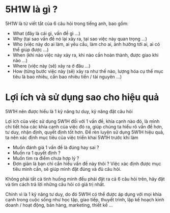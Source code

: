 # 5H1W là gì ? 
5H1W là từ viết tắt của 6 câu hỏi trong tiếng anh, bao gồm:
- What (đây là cái gì, vấn đề gì …)
- Why (tại sao vấn đề nó lại xảy ra, tại sao việc này quan trọng …)
- Who (việc này do ai làm, ai yêu cầu, làm cho ai, ảnh hưởng tới ai, ai có thể giúp được …)
- When (khi nào việc này xảy ra, khi nào cần hoàn thành, được giao khi nào …)
- Where (việc này (sẽ) xảy ra ở đâu …)
- How (từng bước việc này (sẽ) xảy ra như thế nào, lượng hóa cụ thể mục tiêu là bao nhiêu, cần bao nhiêu tiền / tài nguyên …)
# Lợi ích và sử dụng sao cho hiệu quả 
5W1H nên được hiểu là 1 kỹ năng tư duy, kỹ năng đặt câu hỏi

Lợi ích của việc sử dụng 5W1H đối với 1 vấn đề, khía cạnh nào đó, là mình chi tiết hóa các khía cạnh của việc đó ra, giúp chúng ta hiểu rõ vấn đề hơn, tư duy, nhận định, quyết định tốt hơn.
Để rèn luyện sử dụng 5W1H hiệu quả, ta nên xác định mục tiêu của việc triển khai 5W1H trước khi làm 

- Muốn đánh giá 1 vấn đề là đúng hay sai ? 
- Muốn ra 1 quyết định ? 
- Muốn tìm ra điểm chưa hợp lý ? 
- Đơn giản là bạn chỉ cần hiểu vấn đề này thôi ?
Việc xác định được mục tiêu mình cần, sẽ giúp mình đặt đúng và đủ câu hỏi.

Không phải tất cả tình huống mình đều phải đặt ra cả 6 câu hỏi trên, hãy đặt và tìm cách trả lời những câu hỏi có giá trị nhất.

Chính vì là 1 kỹ năng tư duy, do đó 5W1H có thể được áp dụng với mọi khía cạnh trong cuộc sống như học tập, giao tiếp, thuyết trình, lập kế hoạch kinh doanh / hoạt động, bán hàng, marketing, thiết kế …
